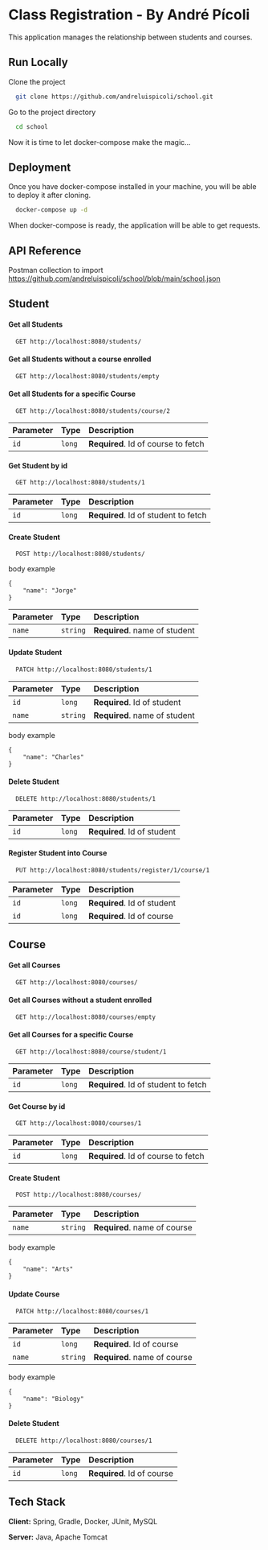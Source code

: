 
# Class Registration - By André Pícoli

This application manages the relationship between students and courses.




## Run Locally

Clone the project

```bash
  git clone https://github.com/andreluispicoli/school.git
```

Go to the project directory

```bash
  cd school
```
Now it is time to let docker-compose make the magic...


## Deployment

Once you have docker-compose installed in your machine, you will be able to deploy it after cloning.

```bash
  docker-compose up -d
```

When docker-compose is ready, the application will be able to get requests.
## API Reference

Postman collection to import
https://github.com/andreluispicoli/school/blob/main/school.json

## Student

#### Get all Students

```http
  GET http://localhost:8080/students/
```

#### Get all Students without a course enrolled

```http
  GET http://localhost:8080/students/empty
```

#### Get all Students for a specific Course

```http
  GET http://localhost:8080/students/course/2
```

| Parameter | Type     | Description                       |
| :-------- | :------- | :-------------------------------- |
| `id`      | `long` | **Required**. Id of course to fetch |


#### Get Student by id

```http
  GET http://localhost:8080/students/1
```

| Parameter | Type     | Description                       |
| :-------- | :------- | :-------------------------------- |
| `id`      | `long` | **Required**. Id of student to fetch |

#### Create Student

```http
  POST http://localhost:8080/students/
```

body example
``` reponse
{
	"name": "Jorge"
}
```

| Parameter | Type     | Description                       |
| :-------- | :------- | :-------------------------------- |
| `name`    | `string` | **Required**. name of student     |

#### Update Student

```http
  PATCH http://localhost:8080/students/1
```

| Parameter | Type     | Description                       |
| :-------- | :------- | :-------------------------------- |
| `id`      | `long` | **Required**. Id of student         |
| `name`    | `string` | **Required**. name of student     |

body example
``` reponse
{
	"name": "Charles"
}
```

#### Delete Student

```http
  DELETE http://localhost:8080/students/1
```

| Parameter | Type     | Description                       |
| :-------- | :------- | :-------------------------------- |
| `id`      | `long` | **Required**. Id of student         |

#### Register Student into Course

```http
  PUT http://localhost:8080/students/register/1/course/1
```

| Parameter | Type     | Description                       |
| :-------- | :------- | :-------------------------------- |
| `id`      | `long` | **Required**. Id of student         |
| `id`      | `long` | **Required**. Id of course          |

## Course

#### Get all Courses

```http
  GET http://localhost:8080/courses/
```

#### Get all Courses without a student enrolled

```http
  GET http://localhost:8080/courses/empty
```

#### Get all Courses for a specific Course

```http
  GET http://localhost:8080/course/student/1
```

| Parameter | Type     | Description                       |
| :-------- | :------- | :-------------------------------- |
| `id`      | `long` | **Required**. Id of student to fetch |

#### Get Course by id

```http
  GET http://localhost:8080/courses/1
```

| Parameter | Type     | Description                       |
| :-------- | :------- | :-------------------------------- |
| `id`      | `long` | **Required**. Id of course to fetch |

#### Create Student

```http
  POST http://localhost:8080/courses/
```

| Parameter | Type     | Description                       |
| :-------- | :------- | :-------------------------------- |
| `name`      | `string` | **Required**. name of course   |

body example
``` reponse
{
	"name": "Arts"
}
```

#### Update Course

```http
  PATCH http://localhost:8080/courses/1
```

| Parameter | Type     | Description                       |
| :-------- | :------- | :-------------------------------- |
| `id`      | `long`   | **Required**. Id of course        |
| `name`    | `string` | **Required**. name of course      |

body example
``` reponse
{
	"name": "Biology"
}
```

#### Delete Student

```http
  DELETE http://localhost:8080/courses/1
```

| Parameter | Type     | Description                       |
| :-------- | :------- | :-------------------------------- |
| `id`      | `long`   | **Required**. Id of course        |


## Tech Stack

**Client:** Spring, Gradle, Docker, JUnit, MySQL

**Server:** Java, Apache Tomcat

